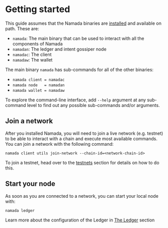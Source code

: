 # Getting started

This guide assumes that the Namada binaries are [installed](./install.md) and available on path. These are:

- `namada`: The main binary that can be used to interact with all the components of Namada
- `namadan`: The ledger and intent gossiper node
- `namadac`: The client
- `namadaw`: The wallet

The main binary `namada` has sub-commands for all of the other binaries:

- `namada client = namadac`
- `namada node   = namadan`
- `namada wallet = namadaw`

To explore the command-line interface, add `--help` argument at any sub-command level to find out any possible sub-commands and/or arguments.

## Join a network

After you installed Namada, you will need to join a live network (e.g. testnet) to be able to interact with a chain and execute most available commands. You can join a network with the following command:

```
namada client utils join-network --chain-id=<network-chain-id>
```

To join a testnet, head over to the [testnets](../testnets) section for details on how to do this.

## Start your node

As soon as you are connected to a network, you can start your local node with:

```
namada ledger
```

Learn more about the configuration of the Ledger in [The Ledger](./ledger.md) section

